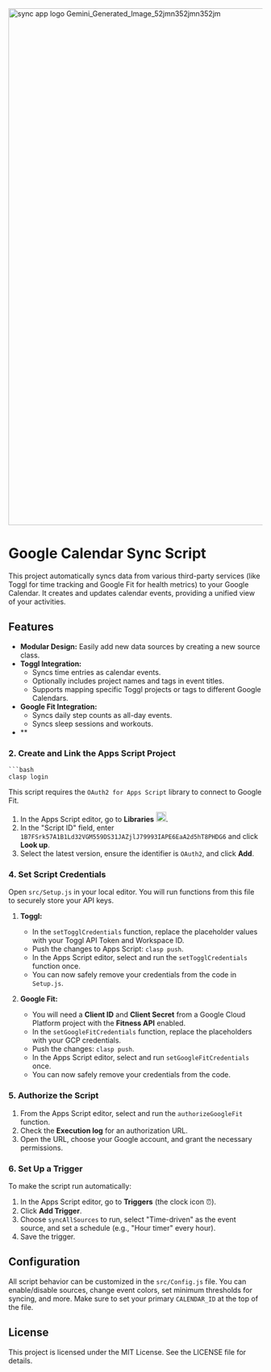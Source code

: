 <img width="1024" height="1024" alt="sync app logo Gemini_Generated_Image_52jmn352jmn352jm" src="https://github.com/user-attachments/assets/28cb9449-a40b-4964-b3b4-87b1b7180a18" />




# Google Calendar Sync Script

This project automatically syncs data from various third-party services (like Toggl for time tracking and Google Fit for health metrics) to your Google Calendar. It creates and updates calendar events, providing a unified view of your activities.

## Features

-   **Modular Design:** Easily add new data sources by creating a new source class.
-   **Toggl Integration:**
    -   Syncs time entries as calendar events.
    -   Optionally includes project names and tags in event titles.
    -   Supports mapping specific Toggl projects or tags to different Google Calendars.
-   **Google Fit Integration:**
    -   Syncs daily step counts as all-day events.
    -   Syncs sleep sessions and workouts.
-   **
### 2. Create and Link the Apps Script Project
    ```bash
    clasp login

This script requires the `OAuth2 for Apps Script` library to connect to Google Fit.

1.  In the Apps Script editor, go to **Libraries** <img src="https://developers.google.com/apps-script/images/add_library.png" width="20" alt="Add library icon">.
2.  In the "Script ID" field, enter `1B7FSrk57A1B1Ld32VGM559DS31JAZjlJ79993IAPE6EaA2d5hT8PHDG6` and click **Look up**.
3.  Select the latest version, ensure the identifier is `OAuth2`, and click **Add**.

### 4. Set Script Credentials

Open `src/Setup.js` in your local editor. You will run functions from this file to securely store your API keys.

1.  **Toggl:**
    -   In the `setTogglCredentials` function, replace the placeholder values with your Toggl API Token and Workspace ID.
    -   Push the changes to Apps Script: `clasp push`.
    -   In the Apps Script editor, select and run the `setTogglCredentials` function once.
    -   You can now safely remove your credentials from the code in `Setup.js`.

2.  **Google Fit:**
    -   You will need a **Client ID** and **Client Secret** from a Google Cloud Platform project with the **Fitness API** enabled.
    -   In the `setGoogleFitCredentials` function, replace the placeholders with your GCP credentials.
    -   Push the changes: `clasp push`.
    -   In the Apps Script editor, select and run `setGoogleFitCredentials` once.
    -   You can now safely remove your credentials from the code.

### 5. Authorize the Script

1.  From the Apps Script editor, select and run the `authorizeGoogleFit` function.
2.  Check the **Execution log** for an authorization URL.
3.  Open the URL, choose your Google account, and grant the necessary permissions.

### 6. Set Up a Trigger

To make the script run automatically:

1.  In the Apps Script editor, go to **Triggers** (the clock icon ⏰).
2.  Click **Add Trigger**.
3.  Choose `syncAllSources` to run, select "Time-driven" as the event source, and set a schedule (e.g., "Hour timer" every hour).
4.  Save the trigger.

## Configuration

All script behavior can be customized in the `src/Config.js` file. You can enable/disable sources, change event colors, set minimum thresholds for syncing, and more. Make sure to set your primary `CALENDAR_ID` at the top of the file.

## License

This project is licensed under the MIT License. See the LICENSE file for details.
